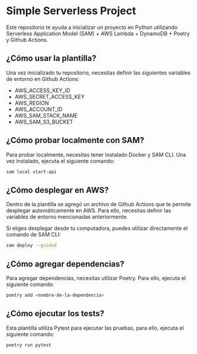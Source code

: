 # Simple Serverless Project

Este repositorio te ayuda a inicializar un proyecto en Python utilizando Serverless Application Model (SAM) + AWS Lambda + DynamoDB + Poetry y Github Actions.

## ¿Cómo usar la plantilla?

Una vez inicializado tu repositorio, necesitas definir las siguientes variables de entorno en Github Actions:

- AWS_ACCESS_KEY_ID
- AWS_SECRET_ACCESS_KEY
- AWS_REGION
- AWS_ACCOUNT_ID
- AWS_SAM_STACK_NAME
- AWS_SAM_S3_BUCKET

## ¿Cómo probar localmente con SAM?

Para probar localmente, necesitas tener instalado Docker y SAM CLI. Una vez instalado, ejecuta el siguiente comando:

```bash
sam local start-api
```

## ¿Cómo desplegar en AWS?

Dentro de la plantilla se agregó un archivo de Github Actions que te permite desplegar automáticamente en AWS. Para ello, necesitas definir las variables de entorno mencionadas anteriormente.

Si eliges desplegar desde tu computadora, puedes utilizar directamente el comando de SAM CLI:

```bash
sam deploy --guided
```

## ¿Cómo agregar dependencias?

Para agregar dependencias, necesitas utilizar Poetry. Para ello, ejecuta el siguiente comando:

```bash
poetry add <nombre-de-la-dependencia>
```

## ¿Cómo ejecutar los tests?

Esta plantilla utiliza Pytest para ejecutar las pruebas, para ello, ejecuta el siguiente comando:

```bash
poetry run pytest
```
